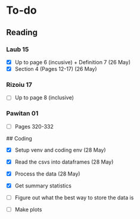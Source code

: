 # To-do 

## Reading

### Laub 15
- [X] Up to page 6 (incusive) + Definition 7 (26 May)
- [X] Section 4 (Pages 12-17) (26 May)

### Rizoiu 17
- [ ] Up to page 8 (inclusive)

### Pawitan 01
- [ ] Pages 320-332

## Coding
- [X] Setup venv and coding env (28 May)
- [X] Read the csvs into dataframes (28 May)
- [X] Process the data (28 May)
- [X] Get summary statistics
- [ ] Figure out what the best way to store the data is
- [ ] Make plots

